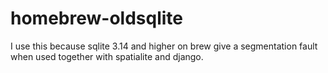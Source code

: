 # homebrew-oldsqlite
I use this because sqlite 3.14 and higher on brew give a segmentation fault when used together with spatialite and django.
